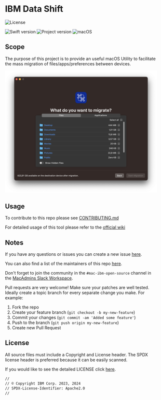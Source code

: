 # IBM Data Shift

![License](https://img.shields.io/badge/license-Apache%202-1984E5)

![Swift version](https://img.shields.io/badge/swift-5.9.0-1984E5?logo=swift)
![Project version](https://img.shields.io/badge/version-1.1.0-1984E5)
![macOS](https://img.shields.io/badge/macOS-12+-bright%20green)

## Scope

The purpose of this project is to provide an useful macOS Utility to facilitate the mass migration of files/apps/preferences between devices.

<img alt="Example screenshot" src="https://raw.githubusercontent.com/IBM/mac-ibm-migration-tool/dev/images/Source/6.png" width="1000">

## Usage

To contribute to this repo please see [CONTRIBUTING.md](CONTRIBUTING.md)

For detailed usage of this tool please refer to the [official wiki](https://github.com/IBM/mac-ibm-migration-tool/wiki)

## Notes

If you have any questions or issues you can create a new issue [here](https://github.com/IBM/mac-ibm-migration-tool/issues/new/choose).

You can also find a list of the maintainers of this repo [here](MAINTAINERS.md).

Don't forget to join the community in the `#mac-ibm-open-source` channel in the [MacAdmins Slack Workspace](https://www.macadmins.org).

Pull requests are very welcome! Make sure your patches are well tested.
Ideally create a topic branch for every separate change you make. For
example:

1. Fork the repo
2. Create your feature branch (`git checkout -b my-new-feature`)
3. Commit your changes (`git commit -am 'Added some feature'`)
4. Push to the branch (`git push origin my-new-feature`)
5. Create new Pull Request

## License

All source files must include a Copyright and License header. The SPDX license header is 
preferred because it can be easily scanned.

If you would like to see the detailed LICENSE click [here](LICENSE).

```text
//
// © Copyright IBM Corp. 2023, 2024
// SPDX-License-Identifier: Apache2.0
//
```
